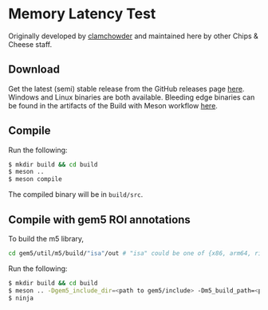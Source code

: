 # Memory Latency Test

Originally developed by [clamchowder](https://github.com/clamchowder/) and maintained here by other Chips & Cheese staff.

## Download

Get the latest (semi) stable release from the GitHub releases page [here](https://github.com/ChipsandCheese/MemoryLatencyTest/releases/). Windows and Linux binaries are both available. Bleeding edge binaries can be found in the artifacts of the Build with Meson workflow [here](https://github.com/ChipsandCheese/MemoryLatencyTest/actions/workflows/build-project.yml).


## Compile

Run the following:

```bash
$ mkdir build && cd build
$ meson ..
$ meson compile
```

The compiled binary will be in `build/src`.

## Compile with gem5 ROI annotations

To build the m5 library,

```bash
cd gem5/util/m5/build/"isa"/out # "isa" could be one of {x86, arm64, riscv64}
```

Run the following:

```bash
$ mkdir build && cd build
$ meson .. -Dgem5_include_dir=<path to gem5/include> -Dm5_build_path=<path to gem5/util/m5/build/"isa"/out>
$ ninja
```

